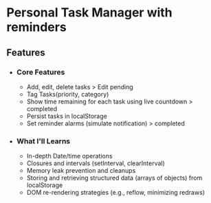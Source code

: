 # Personal Task Manager with reminders

## Features
- ### Core Features
    - Add, edit, delete tasks > Edit pending
    - Tag Tasks(priority, category)
    - Show time remaining for each task using live countdown > completed
    - Persist tasks in localStorage
    - Set reminder alarms (simulate notification) > completed

- ### What I'll Learns
    - In-depth Date/time operations
    - Closures and intervals (setInterval, clearInterval)
    - Memory leak prevention and cleanups
    - Storing and retrieving structured data (arrays of objects) from localStorage
    - DOM re-rendering strategies (e.g., reflow, minimizing redraws)